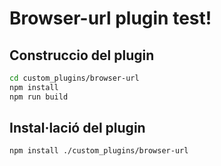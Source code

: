 # Browser-url plugin test!

## Construccio del plugin

```bash
cd custom_plugins/browser-url
npm install
npm run build
```

## Instal·lació del plugin
```bash
npm install ./custom_plugins/browser-url
```

